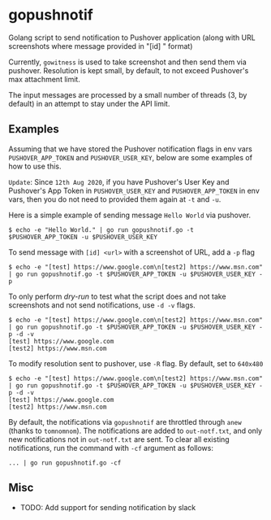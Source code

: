 # gopushnotif
Golang script to send notification to Pushover application (along with URL screenshots where message provided in "[id] <url>" format)

Currently, `gowitness` is used to take screenshot and then send them via pushover. Resolution is kept small, by default, to not exceed Pushover's max attachment limit. 

The input messages are processed by a small number of threads (3, by default) in an attempt to stay under the API limit.

## Examples

Assuming that we have stored the Pushover notification flags in env vars `PUSHOVER_APP_TOKEN` and `PUSHOVER_USER_KEY`, below are some examples of how to use this.

`Update`: Since `12th Aug 2020`, if you have Pushover's User Key and Pushover's App Token in `PUSHOVER_USER_KEY` and `PUSHOVER_APP_TOKEN` in env vars, then you do not need to provided them again at `-t` and `-u`.

Here is a simple example of sending message `Hello World` via pushover. 
```
$ echo -e "Hello World." | go run gopushnotif.go -t $PUSHOVER_APP_TOKEN -u $PUSHOVER_USER_KEY
```

To send message with `[id] <url>` with a screenshot of URL, add a `-p` flag
```
$ echo -e "[test] https://www.google.com\n[test2] https://www.msn.com" | go run gopushnotif.go -t $PUSHOVER_APP_TOKEN -u $PUSHOVER_USER_KEY -p
```

To only perform *dry-run* to test what the script does and not take screenshots and not send notifications, use `-d -v` flags. 

```
$ echo -e "[test] https://www.google.com\n[test2] https://www.msn.com" | go run gopushnotif.go -t $PUSHOVER_APP_TOKEN -u $PUSHOVER_USER_KEY -p -d -v
[test] https://www.google.com
[test2] https://www.msn.com
```

To modify resolution sent to pushover, use `-R` flag. By default, set to `640x480`
```
$ echo -e "[test] https://www.google.com\n[test2] https://www.msn.com" | go run gopushnotif.go -t $PUSHOVER_APP_TOKEN -u $PUSHOVER_USER_KEY -p -d -v
[test] https://www.google.com
[test2] https://www.msn.com
```

By default, the notifications via `gopushnotif` are throttled through `anew` (thanks to `tomnomnom`). The notifications are added to `out-notf.txt`, and only new notifications not in `out-notf.txt` are sent. To clear all existing notifications, run the command with `-cf` argument as follows:
```
... | go run gopushnotif.go -cf 
```

## Misc
* TODO: Add support for sending notification by slack